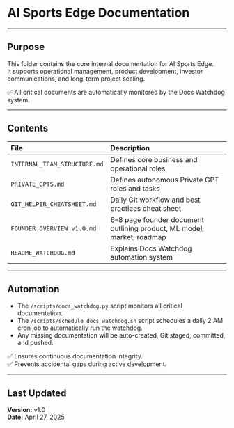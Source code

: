# AI Sports Edge Documentation

---

## Purpose

This folder contains the core internal documentation for AI Sports Edge.  
It supports operational management, product development, investor communications, and long-term project scaling.

✅ All critical documents are automatically monitored by the Docs Watchdog system.

---

## Contents

| File | Description |
|:--|:--|
| `INTERNAL_TEAM_STRUCTURE.md` | Defines core business and operational roles |
| `PRIVATE_GPTS.md` | Defines autonomous Private GPT roles and tasks |
| `GIT_HELPER_CHEATSHEET.md` | Daily Git workflow and best practices cheat sheet |
| `FOUNDER_OVERVIEW_v1.0.md` | 6–8 page founder document outlining product, ML model, market, roadmap |
| `README_WATCHDOG.md` | Explains Docs Watchdog automation system |

---

## Automation

- The `/scripts/docs_watchdog.py` script monitors all critical documentation.
- The `/scripts/schedule_docs_watchdog.sh` script schedules a daily 2 AM cron job to automatically run the watchdog.
- Any missing documentation will be auto-created, Git staged, committed, and pushed.

✅ Ensures continuous documentation integrity.  
✅ Prevents accidental gaps during active development.

---

## Last Updated

**Version:** v1.0  
**Date:** April 27, 2025